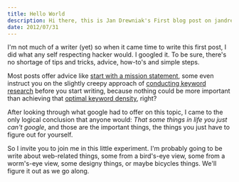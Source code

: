 ```yaml
--- 
title: Hello World
description: Hi there, this is Jan Drewniak's First blog post on jandrewniak.com
date: 2012/07/31
---
```

I'm not much of a writer (yet) so when it came time to write this first post, I did what any self respecting hacker would. I googled it. To be sure, there's no shortage of tips and tricks, advice, how-to's and simple steps. 

Most posts offer advice like [start with a mission statement](http://www.fuelyourblogging.com/what-to-write-for-your-very-first-blog-post/), some even instruct you on the slightly creepy approach of [conducting keyword research](http://www.incomediary.com/step-by-step-guide-writing-blog-post) before you start writing, because nothing could be more important than achieving that [optimal keyword density](http://www.seo.com/blog/keyword-density-frequency-prominence-proximity/), right?


After looking through what google had to offer on this topic, I came to the only logical conclusion that anyone would: *That some things in life you just can't google*, and those are the important things, the things you just have to figure out for yourself.

So I invite you to join me in this little experiment. I'm probably going to be write about web-related things, some from a bird's-eye view, some from a worm's-eye view, some designy things, or maybe bicycles things. We'll figure it out as we go along.

  
